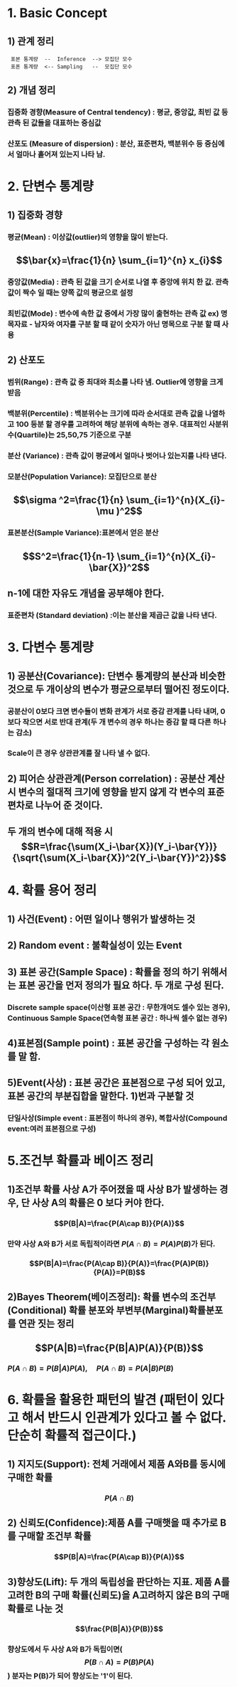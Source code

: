 # 1.  Basic Concept
## 1)  관계 정리
     표본 통계량  --  Inference  --> 모집단 모수    
     표폰 통계량  <-- Sampling   --  모집단 모수 
## 2) 개념 정리
### 집중화 경향(Measure of Central tendency) : 평균, 중앙값, 최빈 값 등 관측 된 값들을 대표하는 중심값  
### 산포도 (Measure of dispersion) : 분산, 표준편차, 백분위수 등 중심에서 얼마나 흩어져 있는지 나타 남. 

# 2. 단변수 통계량
## 1) 집중화 경향
### 평균(Mean) : 이상값(outlier)의 영향을 많이 받는다.  
## $$\bar{x}=\frac{1}{n} \sum_{i=1}^{n} x_{i}$$
### 중앙값(Media) : 관측 된 값을 크기 순서로 나열 후 중앙에 위치 한 값. 관측 값이 짝수 일 때는 양쪽 값의 평균으로 설정
### 최빈값(Mode) : 변수에 속한 값 중에서 가장 많이 출현하는 관측 값 ex) 명목자료 - 남자와 여자를 구분 할 때 같이 숫자가 아닌 명목으로 구분 할 때 사용
## 2) 산포도
### 범위(Range) : 관측 값 중 최대와 최소를 나타 냄. Outlier에 영향을 크게 받음
### 백분위(Percentile) : 백분위수는 크기에 따라 순서대로 관측 값을 나열하고 100 등분 할 경우를 고려하여 해당 분위에 속하는 경우. 대표적인 사분위수(Quartile)는 25,50,75 기준으로 구분
### 분산 (Variance) : 관측 값이 평균에서 얼마나 벗어나 있는지를 나타 낸다. 
### 모분산(Population Variance): 모집단으로 분산
## $$\sigma ^2=\frac{1}{n} \sum_{i=1}^{n}(X_{i}-\mu )^2$$
### 표본분산(Sample Variance):표본에서 얻은 분산
## $$S^2=\frac{1}{n-1} \sum_{i=1}^{n}(X_{i}-\bar{X})^2$$
## n-1에 대한 자유도 개념을 공부해야 한다.
### 표준편차 (Standard deviation) :이는 분산을 제곱근 값을 나타 낸다.

# 3. 다변수 통계량
## 1) 공분산(Covariance): 단변수 통계량의 분산과 비슷한 것으로 두 개이상의 변수가 평균으로부터 떨어진 정도이다.  
### 공분산이 0보다 크면 변수들이 변화 관계가 서로 증감 관계를 나타 내며, 0보다 작으면 서로 반대 관계(두 개 변수의 경우 하나는 증감 할 때 다른 하나는 감소)  
### Scale이 큰 경우 상관관계를 잘 나타 낼 수 없다.
## 2) 피어슨 상관관계(Person correlation) : 공분산 계산 시 변수의 절대적 크기에 영향을 받지 않게 각 변수의 표준 편차로 나누어 준 것이다.
## 두 개의 변수에 대해 적용 시 $$R=\frac{\sum(X_i-\bar{X})(Y_i-\bar{Y})}{\sqrt{\sum(X_i-\bar{X})^2(Y_i-\bar{Y})^2}}$$

# 4. 확률 용어 정리
## 1) 사건(Event) : 어떤 일이나 행위가 발생하는 것
## 2) Random event : 불확실성이 있는 Event
## 3) 표본 공간(Sample Space) : 확률을 정의 하기 위해서는 표본 공간을 먼저 정의가 필요 하다. 두 개로 구성 된다.
### Discrete sample space(이산형 표본 공간 : 무한개여도 셀수 있는 경우), Continuous Sample Space(연속형 표본 공간 : 하나씩 셀수 없는 경우)  
## 4)표본점(Sample point) : 표본 공간을 구성하는 각 원소를 말 함.
## 5)Event(사상) : 표본 공간은 표본점으로 구성 되어 있고, 표본 공간의 부분집합을 말한다. 1)번과 구분할 것
### 단일사상(Simple event : 표본점이 하나의 경우), 복합사상(Compound event:여러 표본점으로 구성)

# 5.조건부 확률과 베이즈 정리
## 1)조건부 확률 사상 A가 주어졌을 때 사상 B가 발생하는 경우, 단 사상 A의 확률은 0 보다 커야 한다.
### $$P(B|A)=\frac{P(A\cap B)}{P(A)}$$
### 만약 사상 A와 B가 서로 독립적이라면 $P(A\cap B)=P(A)P(B)$가 된다.
### $$P(B|A)=\frac{P(A\cap B)}{P(A)}=\frac{P(A)P(B)}{P(A)}=P(B)$$

## 2)Bayes Theorem(베이즈정리): 확률 변수의 조건부(Conditional) 확률 분포와 부변부(Marginal)확률분포를 연관 짓는 정리
## $$P(A|B)=\frac{P(B|A)P(A)}{P(B)}$$
### $P(A\cap B)=P(B|A)P(A), \quad P(A\cap B)=P(A|B)P(B)$

# 6. 확률을 활용한 패턴의 발견 (패턴이 있다고 해서 반드시 인관계가 있다고 볼 수 없다. 단순히 확률적 접근이다.)
## 1) 지지도(Support): 전체 거래에서 제품 A와B를 동시에 구매한 확률
### $$P(A \cap B)$$
## 2) 신뢰도(Confidence):제품 A를 구매햇을 때 추가로 B를 구매할 조건부 확률
### $$P(B|A)=\frac{P(A\cap B)}{P(A)}$$
## 3)향상도(Lift): 두 개의 독립성을 판단하는 지표. 제품 A를 고려한 B의 구매 확률(신뢰도)을 A고려하지 않은 B의 구매 확률로 나눈 것
### $$\frac{P(B|A)}{P(B)}$$
### 향상도에서 두 사상 A와 B가 독립이면($$P(B \cap A)=P(B)P(A)$$) 분자는 P(B)가 되어 향상도는 '1'이 된다.
